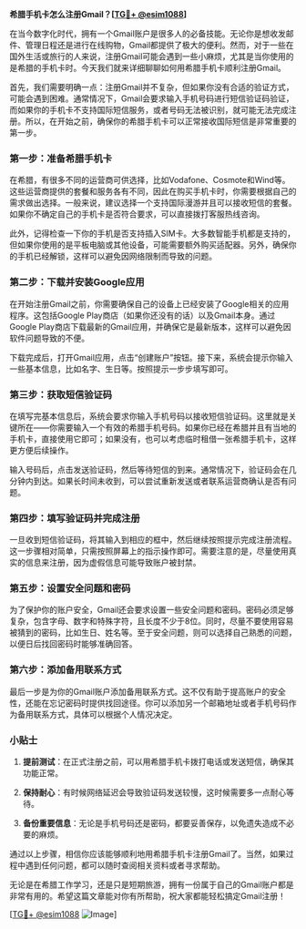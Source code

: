 **希腊手机卡怎么注册Gmail？[[TG💪+ @esim1088](https://t.me/s/esim1088)]**

在当今数字化时代，拥有一个Gmail账户是很多人的必备技能。无论你是想收发邮件、管理日程还是进行在线购物，Gmail都提供了极大的便利。然而，对于一些在国外生活或旅行的人来说，注册Gmail可能会遇到一些小麻烦，尤其是当你使用的是希腊的手机卡时。今天我们就来详细聊聊如何用希腊手机卡顺利注册Gmail。

首先，我们需要明确一点：注册Gmail并不复杂，但如果你没有合适的验证方式，可能会遇到困难。通常情况下，Gmail会要求输入手机号码进行短信验证码验证，而如果你的手机卡不支持国际短信服务，或者号码无法被识别，就可能无法完成注册。所以，在开始之前，确保你的希腊手机卡可以正常接收国际短信是非常重要的第一步。

### 第一步：准备希腊手机卡

在希腊，有很多不同的运营商可供选择，比如Vodafone、Cosmote和Wind等。这些运营商提供的套餐和服务各有不同，因此在购买手机卡时，你需要根据自己的需求做出选择。一般来说，建议选择一个支持国际漫游并且可以接收短信的套餐。如果你不确定自己的手机卡是否符合要求，可以直接拨打客服热线咨询。

此外，记得检查一下你的手机是否支持插入SIM卡。大多数智能手机都是支持的，但如果你使用的是平板电脑或其他设备，可能需要额外购买适配器。另外，确保你的手机已经解锁，这样可以避免因网络限制而导致的问题。

### 第二步：下载并安装Google应用

在开始注册Gmail之前，你需要确保自己的设备上已经安装了Google相关的应用程序。这包括Google Play商店（如果你还没有的话）以及Gmail本身。通过Google Play商店下载最新的Gmail应用，并确保它是最新版本，这样可以避免因软件问题导致的不便。

下载完成后，打开Gmail应用，点击“创建账户”按钮。接下来，系统会提示你输入一些基本信息，比如名字、生日等。按照提示一步步填写即可。

### 第三步：获取短信验证码

在填写完基本信息后，系统会要求你输入手机号码以接收短信验证码。这里就是关键所在——你需要输入一个有效的希腊手机号码。如果你已经在希腊并且有当地的手机卡，直接使用它即可；如果没有，也可以考虑临时租借一张希腊手机卡，这样更方便后续操作。

输入号码后，点击发送验证码，然后等待短信的到来。通常情况下，验证码会在几分钟内到达。如果长时间未收到，可以尝试重新发送或者联系运营商确认是否有问题。

### 第四步：填写验证码并完成注册

一旦收到短信验证码，将其输入到相应的框中，然后继续按照提示完成注册流程。这一步骤相对简单，只需按照屏幕上的指示操作即可。需要注意的是，尽量使用真实的信息来注册，因为虚假信息可能导致账户被封禁。

### 第五步：设置安全问题和密码

为了保护你的账户安全，Gmail还会要求设置一些安全问题和密码。密码必须足够复杂，包含字母、数字和特殊字符，且长度不少于8位。同时，尽量不要使用容易被猜到的密码，比如生日、姓名等。至于安全问题，则可以选择自己熟悉的问题，以便日后找回密码时能够准确回答。

### 第六步：添加备用联系方式

最后一步是为你的Gmail账户添加备用联系方式。这不仅有助于提高账户的安全性，还能在忘记密码时提供找回途径。你可以添加另一个邮箱地址或者手机号码作为备用联系方式，具体可以根据个人情况决定。

### 小贴士

1. **提前测试**：在正式注册之前，可以用希腊手机卡拨打电话或发送短信，确保其功能正常。
   
2. **保持耐心**：有时候网络延迟会导致验证码发送较慢，这时候需要多一点耐心等待。

3. **备份重要信息**：无论是手机号码还是密码，都要妥善保存，以免遗失造成不必要的麻烦。

通过以上步骤，相信你应该能够顺利地用希腊手机卡注册Gmail了。当然，如果过程中遇到任何问题，都可以随时查阅相关资料或者寻求帮助。

无论是在希腊工作学习，还是只是短期旅游，拥有一份属于自己的Gmail账户都是非常有用的。希望这篇文章能对你有所帮助，祝大家都能轻松搞定Gmail注册！

[[TG💪+ @esim1088](https://t.me/s/esim1088) ![Image](https://i.postimg.cc/4NQfJmqS/Snipaste-2025-05-13-00-14-12.png)]